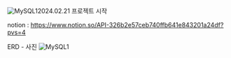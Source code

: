 ![MySQL1](https://github.com/codethestudent/mini-dooray-team10/assets/96714243/bb3135b6-7868-4994-a03d-55c17cbb5e0e)2024.02.21 프로젝트 시작

notion : https://www.notion.so/API-326b2e57ceb740ffb641e843201a24df?pvs=4

ERD - 사진
![MySQL1](https://github.com/codethestudent/mini-dooray-team10/assets/96714243/bcb13194-62ab-493e-b8ae-05b5c84e18fb)
